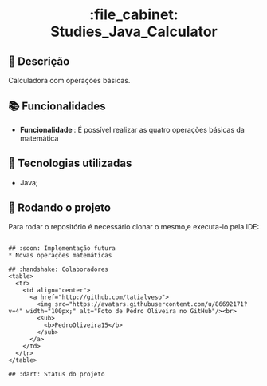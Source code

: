 <h1 align="center">:file_cabinet: Studies_Java_Calculator</h1>

## :memo: Descrição
Calculadora com operações básicas.

## :books: Funcionalidades
* <b>Funcionalidade </b>: É possível realizar as quatro operações básicas da matemática

## :wrench: Tecnologias utilizadas
* Java;

## :rocket: Rodando o projeto
Para rodar o repositório é necessário clonar o mesmo,e executa-lo pela IDE:
```

## :soon: Implementação futura
* Novas operações matemáticas

## :handshake: Colaboradores
<table>
  <tr>
    <td align="center">
      <a href="http://github.com/tatialveso">
        <img src="https://avatars.githubusercontent.com/u/86692171?v=4" width="100px;" alt="Foto de Pedro Oliveira no GitHub"/><br>
        <sub>
          <b>PedroOliveira15</b>
        </sub>
      </a>
    </td>
  </tr>
</table>

## :dart: Status do projeto
